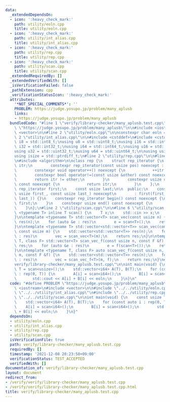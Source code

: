 ```yaml
---
data:
  _extendedDependsOn:
  - icon: ':heavy_check_mark:'
    path: utility/eoln.cpp
    title: utility/eoln.cpp
  - icon: ':heavy_check_mark:'
    path: utility/int_alias.cpp
    title: utility/int_alias.cpp
  - icon: ':heavy_check_mark:'
    path: utility/rep.cpp
    title: utility/rep.cpp
  - icon: ':heavy_check_mark:'
    path: utility/scan.cpp
    title: utility/scan.cpp
  _extendedRequiredBy: []
  _extendedVerifiedWith: []
  _isVerificationFailed: false
  _pathExtension: cpp
  _verificationStatusIcon: ':heavy_check_mark:'
  attributes:
    '*NOT_SPECIAL_COMMENTS*': ''
    PROBLEM: https://judge.yosupo.jp/problem/many_aplusb
    links:
    - https://judge.yosupo.jp/problem/many_aplusb
  bundledCode: "#line 1 \"verify/library-checker/many_aplusb.test.cpp\"\n#define PROBLEM\
    \ \"https://judge.yosupo.jp/problem/many_aplusb\"\n\n#include <iostream>\n#include\
    \ <vector>\n\n#line 2 \"utility/eoln.cpp\"\n\nconstexpr char eoln = '\\n';\n#line\
    \ 2 \"utility/int_alias.cpp\"\n\n#include <cstddef>\n#include <cstdint>\n\nusing\
    \ i8 = std::int8_t;\nusing u8 = std::uint8_t;\nusing i16 = std::int16_t;\nusing\
    \ i32 = std::int32_t;\nusing i64 = std::int64_t;\nusing u16 = std::uint16_t;\n\
    using u32 = std::uint32_t;\nusing u64 = std::uint64_t;\n\nusing usize = std::size_t;\n\
    using isize = std::ptrdiff_t;\n#line 2 \"utility/rep.cpp\"\n\n#line 4 \"utility/rep.cpp\"\
    \n#include <algorithm>\n\nclass rep {\n    struct rep_iterator {\n        usize\
    \ itr;\n        constexpr rep_iterator(const usize pos) noexcept : itr(pos) {}\n\
    \        constexpr void operator++() noexcept {\n            ++itr;\n        }\n\
    \        constexpr bool operator!=(const usize &other) const noexcept {\n    \
    \        return itr != other;\n        }\n        constexpr usize operator*()\
    \ const noexcept {\n            return itr;\n        }\n    };\n    \n    const\
    \ rep_iterator first;\n    const usize last;\n\n  public:\n    constexpr rep(const\
    \ usize first_, const usize last_) noexcept\n        : first(first_), last(std::max(first_,\
    \ last_)) {}\n    constexpr rep_iterator begin() const noexcept {\n        return\
    \ first;\n    }\n    constexpr usize end() const noexcept {\n        return last;\n\
    \    }\n};\n#line 2 \"utility/scan.cpp\"\n\n#line 6 \"utility/scan.cpp\"\n\ntemplate\
    \ <typename T> inline T scan() {\n    T x;\n    std::cin >> x;\n    return x;\n\
    }\n\ntemplate <typename T> std::vector<T> scan_vec(const usize n) {\n    std::vector<T>\
    \ res(n);\n    for (auto &e : res)\n        e = scan<T>();\n    return res;\n\
    }\n\ntemplate <typename T> std::vector<std::vector<T>> scan_vec(const usize n,\
    \ const usize m) {\n    std::vector<std::vector<T>> res(n);\n    for (auto &vec\
    \ : res)\n        vec = scan_vec<T>(m);\n    return res;\n}\n\ntemplate <typename\
    \ T, class F> std::vector<T> scan_vec_f(const usize n, const F &f) {\n    std::vector<T>\
    \ res;\n    for (auto &e : res)\n        e = f(scan<T>());\n    return res;\n\
    }\n\ntemplate <typename T, class F> auto scan_vec_f(const usize n, const usize\
    \ m, const F &f) {\n    std::vector<std::vector<T>> res(n);\n    for (auto &vec\
    \ : res)\n        vec = scan_vec_f<T>(m, f);\n    return res;\n}\n#line 10 \"\
    verify/library-checker/many_aplusb.test.cpp\"\n\nint main(void) {\n    const usize\
    \ T = scan<usize>();\n    std::vector<i64> A(T), B(T);\n    for (const auto i\
    \ : rep(0, T)) {\n        A[i] = scan<i64>();\n        B[i] = scan<i64>();\n \
    \       std::cout << A[i] + B[i] << eoln;\n    }\n}\n"
  code: "#define PROBLEM \"https://judge.yosupo.jp/problem/many_aplusb\"\n\n#include\
    \ <iostream>\n#include <vector>\n\n#include \"../../utility/eoln.cpp\"\n#include\
    \ \"../../utility/int_alias.cpp\"\n#include \"../../utility/rep.cpp\"\n#include\
    \ \"../../utility/scan.cpp\"\n\nint main(void) {\n    const usize T = scan<usize>();\n\
    \    std::vector<i64> A(T), B(T);\n    for (const auto i : rep(0, T)) {\n    \
    \    A[i] = scan<i64>();\n        B[i] = scan<i64>();\n        std::cout << A[i]\
    \ + B[i] << eoln;\n    }\n}"
  dependsOn:
  - utility/eoln.cpp
  - utility/int_alias.cpp
  - utility/rep.cpp
  - utility/scan.cpp
  isVerificationFile: true
  path: verify/library-checker/many_aplusb.test.cpp
  requiredBy: []
  timestamp: '2021-12-08 20:23:58+09:00'
  verificationStatus: TEST_ACCEPTED
  verifiedWith: []
documentation_of: verify/library-checker/many_aplusb.test.cpp
layout: document
redirect_from:
- /verify/verify/library-checker/many_aplusb.test.cpp
- /verify/verify/library-checker/many_aplusb.test.cpp.html
title: verify/library-checker/many_aplusb.test.cpp
---
```


